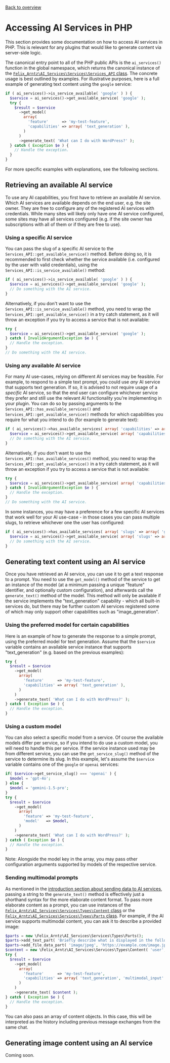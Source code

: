 [Back to overview](./README.md)

# Accessing AI Services in PHP

This section provides some documentation on how to access AI services in PHP. This is relevant for any plugins that would like to generate content via server-side logic.

The canonical entry point to all of the PHP public APIs is the `ai_services()` function in the global namespace, which returns the canonical instance of the [`Felix_Arntz\AI_Services\Services\Services_API` class](../includes/Services/Services_API.php). The concrete usage is best outlined by examples. For illustrative purposes, here is a full example of generating text content using the `google` service:

```php
if ( ai_services()->is_service_available( 'google' ) ) {
  $service = ai_services()->get_available_service( 'google' );
  try {
    $result = $service
      ->get_model(
        array(
          'feature'      => 'my-test-feature',
          'capabilities' => array( 'text_generation' ),
        )
      )
      ->generate_text( 'What can I do with WordPress?' );
  } catch ( Exception $e ) {
    // Handle the exception.
  }
}
```

For more specific examples with explanations, see the following sections.

## Retrieving an available AI service

To use any AI capabilities, you first have to retrieve an available AI service. Which AI services are available depends on the end user, e.g. the site owner. They are free to configure any of the registered AI services with credentials. While many sites will likely only have one AI service configured, some sites may have all services configured (e.g. if the site owner has subscriptions with all of them or if they are free to use).

### Using a specific AI service

You can pass the slug of a specific AI service to the `Services_API::get_available_service()` method. Before doing so, it is recommended to first check whether the service available (i.e. configured by the user with valid credentials), using the `Services_API::is_service_available()` method:

```php
if ( ai_services()->is_service_available( 'google' ) ) {
  $service = ai_services()->get_available_service( 'google' );
  // Do something with the AI service.
}
```

Alternatively, if you don't want to use the `Services_API::is_service_available()` method, you need to wrap the `Services_API::get_available_service()` in a try catch statement, as it will throw an exception if you try to access a service that is not available:

```php
try {
  $service = ai_services()->get_available_service( 'google' );
} catch ( InvalidArgumentException $e ) {
  // Handle the exception.
}
// Do something with the AI service.
```

### Using any available AI service

For many AI use-cases, relying on different AI services may be feasible. For example, to respond to a simple text prompt, you could use _any_ AI service that supports text generation. If so, it is advised to not require usage of a _specific_ AI service, so that the end user can configure whichever service they prefer and still use the relevant AI functionality you're implementing in your plugin. You can do so by passing arguments to the `Services_API::has_available_services()` and `Services_API::get_available_service()` methods for which capabilities you require for what you intend to do (for example to generate text):

```php
if ( ai_services()->has_available_services( array( 'capabilities' => array( 'text_generation' ) ) ) ) {
  $service = ai_services()->get_available_service( array( 'capabilities' => array( 'text_generation' ) ) );
  // Do something with the AI service.
}
```

Alternatively, if you don't want to use the `Services_API::has_available_services()` method, you need to wrap the `Services_API::get_available_service()` in a try catch statement, as it will throw an exception if you try to access a service that is not available:

```php
try {
  $service = ai_services()->get_available_service( array( 'capabilities' => array( 'text_generation' ) ) );
} catch ( InvalidArgumentException $e ) {
  // Handle the exception.
}
// Do something with the AI service.
```

In some instances, you may have a preference for a few specific AI services that work well for your AI use-case - in those cases you can pass multiple slugs, to retrieve whichever one the user has configured:

```php
if ( ai_services()->has_available_services( array( 'slugs' => array( 'google', 'openai' ) ) ) ) {
  $service = ai_services()->get_available_service( array( 'slugs' => array( 'google', 'openai' ) ) );
  // Do something with the AI service.
}
```

## Generating text content using an AI service

Once you have retrieved an AI service, you can use it to get a text response to a prompt. You need to use the `get_model()` method of the service to get an instance of the model (at a minimum passing a unique "feature" identifier, and optionally custom configuration), and afterwards call the `generate_text()` method of the model. This method will only be available if the service implements the "text_generation" capability - which all built-in services do, but there may be further custom AI services registered some of which may only support other capabilities such as "image_generation".

### Using the preferred model for certain capabilities

Here is an example of how to generate the response to a simple prompt, using the preferred model for text generation. Assume that the `$service` variable contains an available service instance that supports "text_generation" (e.g. based on the previous examples):

```php
try {
  $result = $service
    ->get_model(
      array(
        'feature'      => 'my-test-feature',
        'capabilities' => array( 'text_generation' ),
      )
    )
    ->generate_text( 'What can I do with WordPress?' );
} catch ( Exception $e ) {
  // Handle the exception.
}
```

### Using a custom model

You can also select a specific model from a service. Of course the available models differ per service, so if you intend to do use a custom model, you will need to handle this per service. If the service instance used may be from different service, you can use the `get_service_slug()` method of the service to determine its slug. In this example, let's assume the `$service` variable contains one of the `google` or `openai` services:

```php
if( $service->get_service_slug() === 'openai' ) {
  $model = 'gpt-4o';
} else {
  $model = 'gemini-1.5-pro';
}
try {
  $result = $service
    ->get_model(
      array(
        'feature' => 'my-test-feature',
        'model'   => $model,
      )
    )
    ->generate_text( 'What can I do with WordPress?' );
} catch ( Exception $e ) {
  // Handle the exception.
}
```

Note: Alongside the model key in the array, you may pass other configuration arguments supported by models of the respective service.

### Sending multimodal prompts

As mentioned in the [introduction section about sending data to AI services](./Introduction-to-AI-Services.md#sending-data-to-AI-services), passing a string to the `generate_text()` method is effectively just a shorthand syntax for the more elaborate content format. To pass more elaborate content as a prompt, you can use instances of the [`Felix_Arntz\AI_Services\Services\Types\Content` class](../includes/Services/Types/Content.php) or the [`Felix_Arntz\AI_Services\Services\Types\Parts` class](../includes/Services/Types/Parts.php). For example, if the AI service supports multimodal content, you can ask it to describe a provided image:

```php
$parts = new \Felix_Arntz\AI_Services\Services\Types\Parts();
$parts->add_text_part( 'Briefly describe what is displayed in the following image using a single sentence.' );
$parts->add_file_data_part( 'image/jpeg', 'https://example.com/image.jpg' );
$content = new \Felix_Arntz\AI_Services\Services\Types\Content( 'user', $parts );
try {
  $result = $service
    ->get_model(
      array(
        'feature'      => 'my-test-feature',
        'capabilities' => array( 'text_generation', 'multimodal_input' ),
      )
    )
    ->generate_text( $content );
} catch ( Exception $e ) {
  // Handle the exception.
}
```

You can also pass an array of content objects. In this case, this will be interpreted as the history including previous message exchanges from the same chat.

## Generating image content using an AI service

Coming soon.
